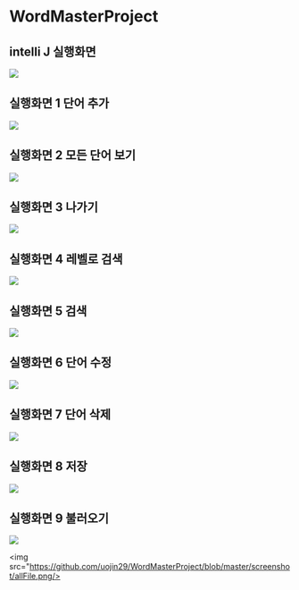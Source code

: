 # WordMasterProject

## intelli J 실행화면
<img src="https://github.com/uojin29/WordMasterProject/blob/master/screenshot/%E1%84%89%E1%85%B3%E1%84%8F%E1%85%B3%E1%84%85%E1%85%B5%E1%86%AB%E1%84%89%E1%85%A3%E1%86%BA%202022-09-06%20%E1%84%8B%E1%85%A9%E1%84%92%E1%85%AE%2010.07.24.png"/>

## 실행화면 1 단어 추가
<img src="https://github.com/uojin29/WordMasterProject/blob/master/screenshot/%E1%84%89%E1%85%B3%E1%84%8F%E1%85%B3%E1%84%85%E1%85%B5%E1%86%AB%E1%84%89%E1%85%A3%E1%86%BA%202022-09-06%20%E1%84%8B%E1%85%A9%E1%84%92%E1%85%AE%205.19.28.png"/>

## 실행화면 2 모든 단어 보기
<img src="https://github.com/uojin29/WordMasterProject/blob/master/screenshot/%E1%84%89%E1%85%B3%E1%84%8F%E1%85%B3%E1%84%85%E1%85%B5%E1%86%AB%E1%84%89%E1%85%A3%E1%86%BA%202022-09-06%20%E1%84%8B%E1%85%A9%E1%84%92%E1%85%AE%205.20.36.png"/>

## 실행화면 3 나가기
<img src="https://github.com/uojin29/WordMasterProject/blob/master/screenshot/%E1%84%89%E1%85%B3%E1%84%8F%E1%85%B3%E1%84%85%E1%85%B5%E1%86%AB%E1%84%89%E1%85%A3%E1%86%BA%202022-09-06%20%E1%84%8B%E1%85%A9%E1%84%92%E1%85%AE%205.21.05.png"/>


## 실행화면 4 레벨로 검색
<img src="https://github.com/uojin29/WordMasterProject/blob/master/screenshot/level.png"/>

## 실행화면 5 검색
<img src="https://github.com/uojin29/WordMasterProject/blob/master/screenshot/search.png"/>

## 실행화면 6 단어 수정
<img src="https://github.com/uojin29/WordMasterProject/blob/master/screenshot/update.png"/>

## 실행화면 7 단어 삭제
<img src="https://github.com/uojin29/WordMasterProject/blob/master/screenshot/delete.png"/>

## 실행화면 8 저장
<img src="https://github.com/uojin29/WordMasterProject/blob/master/screenshot/saveFile.png"/>

## 실행화면 9 불러오기
<img src="https://github.com/uojin29/WordMasterProject/blob/master/screenshot/loadFile.png"/>

<img src="https://github.com/uojin29/WordMasterProject/blob/master/screenshot/allFile.png/>

